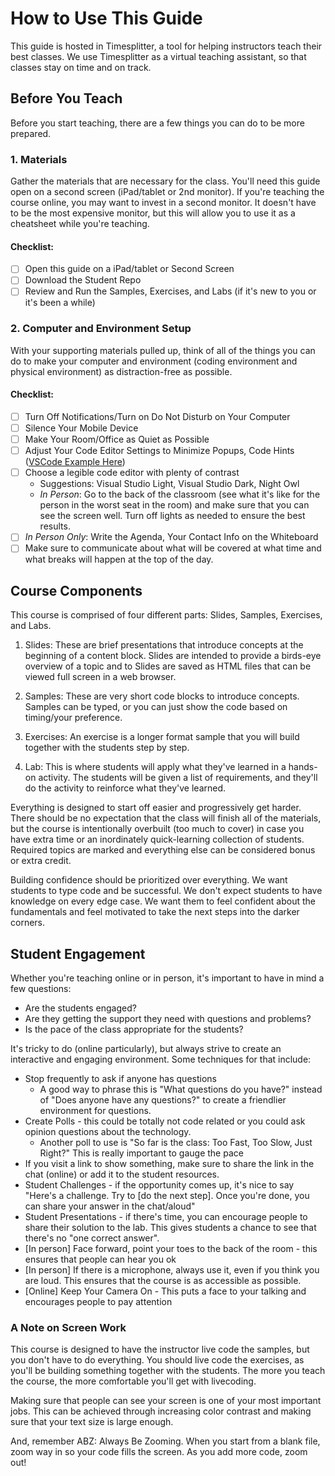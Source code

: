 # How to Use This Guide

This guide is hosted in Timesplitter, a tool for helping instructors teach their best classes. We use Timesplitter as a virtual teaching assistant, so that classes stay on time and on track.

## Before You Teach

Before you start teaching, there are a few things you can do to be more prepared.

### 1. Materials

Gather the materials that are necessary for the class. You'll need this guide open on a second screen (iPad/tablet or 2nd monitor). If you're teaching the course online, you may want to invest in a second monitor. It doesn't have to be the most expensive monitor, but this will allow you to use it as a cheatsheet while you're teaching.

#### Checklist:

- [ ] Open this guide on a iPad/tablet or Second Screen
- [ ] Download the Student Repo
- [ ] Review and Run the Samples, Exercises, and Labs (if it's new to you or it's been a while)

### 2. Computer and Environment Setup

With your supporting materials pulled up, think of all of the things you can do to make your computer and environment (coding environment and physical environment) as distraction-free as possible.

#### Checklist:

- [ ] Turn Off Notifications/Turn on Do Not Disturb on Your Computer
- [ ] Silence Your Mobile Device
- [ ] Make Your Room/Office as Quiet as Possible
- [ ] Adjust Your Code Editor Settings to Minimize Popups, Code Hints ([VSCode Example Here](https://gist.github.com/eveporcello/dd7ef08055d03eebbabb0b5f01dd6676))
- [ ] Choose a legible code editor with plenty of contrast
  - Suggestions: Visual Studio Light, Visual Studio Dark, Night Owl
  - _In Person_: Go to the back of the classroom (see what it's like for the person in the worst seat in the room) and make sure that you can see the screen well. Turn off lights as needed to ensure the best results.
- [ ] _In Person Only_: Write the Agenda, Your Contact Info on the Whiteboard
- [ ] Make sure to communicate about what will be covered at what time and what breaks will happen at the top of the day.

## Course Components

This course is comprised of four different parts: Slides, Samples, Exercises, and Labs.

1. Slides: These are brief presentations that introduce concepts at the beginning of a content block. Slides are intended to provide a birds-eye overview of a topic and to Slides are saved as HTML files that can be viewed full screen in a web browser.

2. Samples: These are very short code blocks to introduce concepts. Samples can be typed, or you can just show the code based on timing/your preference.

3. Exercises: An exercise is a longer format sample that you will build together with the students step by step.

4. Lab: This is where students will apply what they've learned in a hands-on activity. The students will be given a list of requirements, and they'll do the activity to reinforce what they've learned.

Everything is designed to start off easier and progressively get harder. There should be no expectation that the class will finish all of the materials, but the course is intentionally overbuilt (too much to cover) in case you have extra time or an inordinately quick-learning collection of students. Required topics are marked and everything else can be considered bonus or extra credit.

Building confidence should be prioritized over everything. We want students to type code and be successful. We don't expect students to have knowledge on every edge case. We want them to feel confident about the fundamentals and feel motivated to take the next steps into the darker corners.

## Student Engagement

Whether you're teaching online or in person, it's important to have in mind a few questions:

- Are the students engaged?
- Are they getting the support they need with questions and problems?
- Is the pace of the class appropriate for the students?

It's tricky to do (online particularly), but always strive to create an interactive and engaging environment. Some techniques for that include:

- Stop frequently to ask if anyone has questions
  - A good way to phrase this is "What questions do you have?" instead of "Does anyone have any questions?" to create a friendlier environment for questions.
- Create Polls - this could be totally not code related or you could ask opinion questions about the technology.
  - Another poll to use is "So far is the class: Too Fast, Too Slow, Just Right?" This is really important to gauge the pace
- If you visit a link to show something, make sure to share the link in the chat (online) or add it to the student resources.
- Student Challenges - if the opportunity comes up, it's nice to say "Here's a challenge. Try to [do the next step]. Once you're done, you can share your answer in the chat/aloud"
- Student Presentations - if there's time, you can encourage people to share their solution to the lab. This gives students a chance to see that there's no "one correct answer".
- [In person] Face forward, point your toes to the back of the room - this ensures that people can hear you ok
- [In person] If there is a microphone, always use it, even if you think you are loud. This ensures that the course is as accessible as possible.
- [Online] Keep Your Camera On - This puts a face to your talking and encourages people to pay attention

### A Note on Screen Work

This course is designed to have the instructor live code the samples, but you don't have to do everything. You should live code the exercises, as you'll be building something together with the students. The more you teach the course, the more comfortable you'll get with livecoding.

Making sure that people can see your screen is one of your most important jobs. This can be achieved through increasing color contrast and making sure that your text size is large enough.

And, remember ABZ: Always Be Zooming. When you start from a blank file, zoom way in so your code fills the screen. As you add more code, zoom out!
